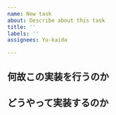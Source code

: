 ```yaml
---
name: New task
about: Describe about this task
title: ''
labels: ''
assignees: Yu-kaida

---
```


## 何故この実装を行うのか

## どうやって実装するのか
